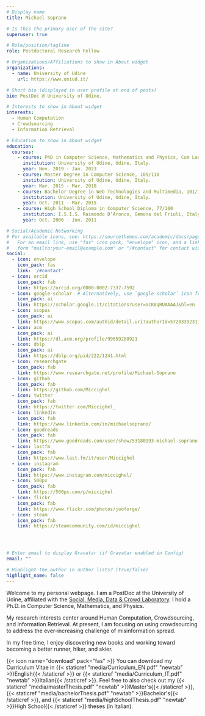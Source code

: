 ```yaml
---
# Display name
title: Michael Soprano

# Is this the primary user of the site?
superuser: true

# Role/position/tagline
role: Postdoctoral Research Fellow

# Organizations/Affiliations to show in About widget
organizations:
  - name: University of Udine
    url: https://www.uniud.it/

# Short bio (displayed in user profile at end of posts)
bio: PostDoc @ University of Udine.

# Interests to show in About widget
interests:
  - Human Computation
  - Crowdsourcing
  - Information Retrieval

# Education to show in About widget
education:
  courses:
    - course: PhD in Computer Science, Mathematics and Physics, Cum Laude
      institution: University of Udine, Udine, Italy.
      year: Nov. 2019 - Jan. 2023
    - course: Master Degree in Computer Science, 109/110
      institution: University of Udine, Udine, Italy.
      year: Mar. 2015 - Mar. 2018
    - course: Bachelor Degree in Web Technologies and Multimedia, 101/110
      institution: University of Udine, Udine, Italy.
      year: Oct. 2011 - Mar. 2015
    - course: High School Diploma in Computer Science, 77/100
      institution: I.S.I.S. Raimondo D’Aronco, Gemona del Friuli, Italy.
      year: Oct. 2006 - Jun. 2011

# Social/Academic Networking
# For available icons, see: https://sourcethemes.com/academic/docs/page-builder/#icons
#   For an email link, use "fas" icon pack, "envelope" icon, and a link in the
#   form "mailto:your-email@example.com" or "/#contact" for contact widget.
social:
  - icon: envelope
    icon_pack: fas
    link: '/#contact'
  - icon: orcid
    icon_pack: fab
    link: https://orcid.org/0000-0002-7337-7592
  - icon: google-scholar  # Alternatively, use `google-scholar` icon from `ai` icon pack
    icon_pack: ai
    link: https://scholar.google.it/citations?user=ocK0qRUAAAAJ&hl=en
  - icon: scopus
    icon_pack: ai
    link: https://www.scopus.com/authid/detail.uri?authorId=57203392311
  - icon: acm
    icon_pack: ai
    link: https://dl.acm.org/profile/99659280921
  - icon: dblp
    icon_pack: ai
    link: https://dblp.org/pid/222/1241.html
  - icon: researchgate
    icon_pack: fab
    link: https://www.researchgate.net/profile/Michael-Soprano
  - icon: github
    icon_pack: fab
    link: https://github.com/Miccighel
  - icon: twitter
    icon_pack: fab
    link: https://twitter.com/Miccighel_
  - icon: linkedin
    icon_pack: fab
    link: https://www.linkedin.com/in/michaelsoprano/
  - icon: goodreads
    icon_pack: fab
    link: https://www.goodreads.com/user/show/53180193-michael-soprano
  - icon: lastfm
    icon_pack: fab
    link: https://www.last.fm/it/user/Miccighel
  - icon: instagram
    icon_pack: fab
    link: https://www.instagram.com/miccighel/
  - icon: 500px
    icon_pack: fab
    link: https://500px.com/p/miccighel
  - icon: flickr
    icon_pack: fab
    link: https://www.flickr.com/photos/jooforge/
  - icon: steam
    icon_pack: fab
    link: https://steamcommunity.com/id/miccighel




# Enter email to display Gravatar (if Gravatar enabled in Config)
email: ""

# Highlight the author in author lists? (true/false)
highlight_name: false
---
```


Welcome to my personal webpage. 
I am a PostDoc at the University of Udine, affiliated with the [Social, Media, Data & Crowd Laboratory](https://smdc.uniud.it/smdc/en/members/). 
I hold a Ph.D. in Computer Science, Mathematics, and Physics.

My research interests center around Human Computation, Crowdsourcing, and Information Retrieval.
At present, I am focusing on using crowdsourcing to address the ever-increasing challenge of misinformation spread.

In my free time, I enjoy discovering new books and working toward becoming a better runner, hiker, and skier.

{{< icon name="download" pack="fas" >}} You can download my Curriculum Vitae in {{< staticref "media/Curriculum_EN.pdf" "newtab" >}}English{{< /staticref >}} or {{< staticref "media/Curriculum_IT.pdf" "newtab" >}}Italian{{< /staticref >}}.
Feel free to also check out my {{< staticref "media/masterThesis.pdf" "newtab" >}}Master's{{< /staticref >}}, {{< staticref "media/bachelorThesis.pdf" "newtab" >}}Bachelor's{{< /staticref >}}, and {{< staticref "media/highSchoolThesis.pdf" "newtab" >}}High School{{< /staticref >}} theses (in Italian).